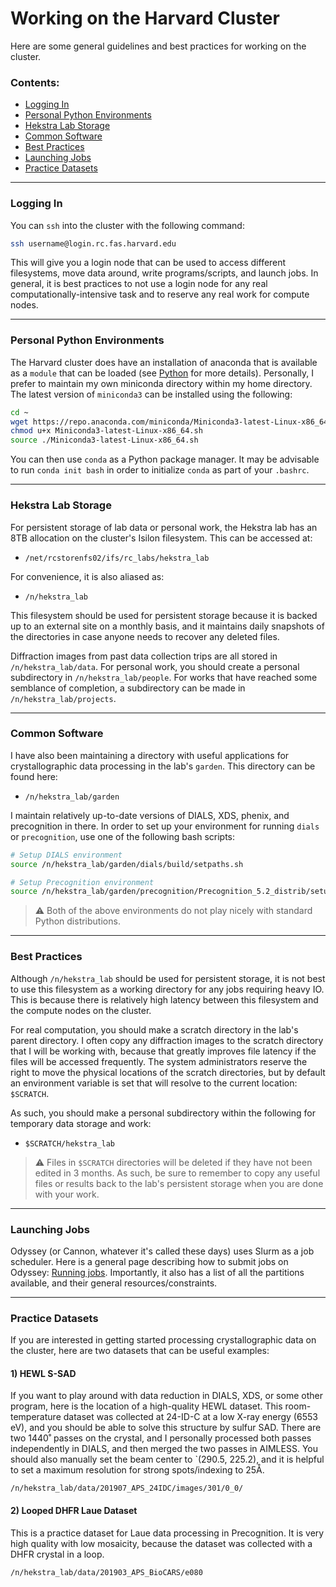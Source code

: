 # Working on the Harvard Cluster

Here are some general guidelines and best practices for working on the cluster.

### Contents:
- [Logging In](odyssey.md#Logging-in)
- [Personal Python Environments](odyssey.md#Personal-Python-Environments)
- [Hekstra Lab Storage](odyssey.md#Hekstra-Lab-Storage)
- [Common Software](odyssey.md#Common-Software)
- [Best Practices](odyssey.md#Best-Practices)
- [Launching Jobs](odyssey.md#Launching-Jobs)
- [Practice Datasets](odyssey.md#Practice-Datasets)

----
### Logging In

You can `ssh` into the cluster with the following command:

```bash
ssh username@login.rc.fas.harvard.edu
```
This will give you a login node that can be used to access different filesystems, move data around, write programs/scripts, 
and launch jobs. In general, it is best practices to not use a login node for any real computationally-intensive task and to
reserve any real work for compute nodes. 

----
### Personal Python Environments

The Harvard cluster does have an installation of anaconda that is available as a `module` that can be loaded (see [Python](https://docs.rc.fas.harvard.edu/kb/python/) for more details). Personally, I prefer to maintain my own miniconda directory within my home directory. The latest version of `miniconda3` can be installed using the following:

```bash
cd ~
wget https://repo.anaconda.com/miniconda/Miniconda3-latest-Linux-x86_64.sh
chmod u+x Miniconda3-latest-Linux-x86_64.sh
source ./Miniconda3-latest-Linux-x86_64.sh
```

You can then use `conda` as a Python package manager. It may be advisable to run `conda init bash` in order to initialize `conda` as part of your `.bashrc`.

----
### Hekstra Lab Storage

For persistent storage of lab data or personal work, the Hekstra lab has an 8TB allocation on the cluster's Isilon filesystem. This can be accessed at:
- `/net/rcstorenfs02/ifs/rc_labs/hekstra_lab`

For convenience, it is also aliased as:
- `/n/hekstra_lab`

This filesystem should be used for persistent storage because it is backed up to an external site on a monthly basis, and it maintains daily snapshots of the directories in case anyone needs to recover any deleted files. 

Diffraction images from past data collection trips are all stored in `/n/hekstra_lab/data`. For personal work, you should create a personal subdirectory in `/n/hekstra_lab/people`. For works that have reached some semblance of completion, a subdirectory can be made in `/n/hekstra_lab/projects`.

----
### Common Software

I have also been maintaining a directory with useful applications for crystallographic data processing in the lab's `garden`. 
This directory can be found here:
- `/n/hekstra_lab/garden`

I maintain relatively up-to-date versions of DIALS, XDS, phenix, and precognition in there. In order to set up your environment for running `dials` or `precognition`, use one of the following bash scripts:

```bash
# Setup DIALS environment
source /n/hekstra_lab/garden/dials/build/setpaths.sh
```
```bash
# Setup Precognition environment
source /n/hekstra_lab/garden/precognition/Precognition_5.2_distrib/setup_precognition_env.sh
```
> :warning: Both of the above environments do not play nicely with standard Python distributions.

----
### Best Practices

Although `/n/hekstra_lab` should be used for persistent storage, it is not best to use this filesystem as a working directory for any jobs requiring heavy IO. This is because there is relatively high latency between this filesystem and the compute nodes on the cluster.

For real computation, you should make a scratch directory in the lab's parent directory. I often copy any diffraction images to the scratch directory that I will be working with, because that greatly improves file latency if the files will be accessed frequently. The system administrators reserve the right to move the physical locations of the scratch directories, but by default an environment variable is set that will resolve to the current location: `$SCRATCH`. 

As such, you should make a personal subdirectory within the following for temporary data storage and work:
- `$SCRATCH/hekstra_lab`

> :warning: Files in `$SCRATCH` directories will be deleted if they have not been edited in 3 months. As such, be sure to remember to copy any useful files or results back to the lab's persistent storage when you are done with your work. 

----
### Launching Jobs

Odyssey (or Cannon, whatever it's called these days) uses Slurm as a job scheduler. Here is a general page describing how to
submit jobs on Odyssey: [Running jobs](https://docs.rc.fas.harvard.edu/kb/running-jobs/). Importantly, it also has a list of 
all the partitions available, and their general resources/constraints.

----
### Practice Datasets

If you are interested in getting started processing crystallographic data on the cluster, here are two datasets that can be useful examples:

#### 1) HEWL S-SAD
If you want to play around with data reduction in DIALS, XDS, or some other program, here is the location of a high-quality
HEWL dataset. This room-temperature dataset was collected at 24-ID-C at a low X-ray energy (6553 eV), and you should be able to solve this
structure by sulfur SAD. There are two 1440˚ passes on the crystal, and I personally processed both passes independently in DIALS, and then
merged the two passes in AIMLESS. You should also manually set the beam center to `(290.5, 225.2), and it is helpful to set a maximum resolution for 
strong spots/indexing to 25Å.

`/n/hekstra_lab/data/201907_APS_24IDC/images/301/0_0/`

#### 2) Looped DHFR Laue Dataset
This is a practice dataset for Laue data processing in Precognition. It is very high quality with low mosaicity, because the
dataset was collected with a DHFR crystal in a loop. 

`/n/hekstra_lab/data/201903_APS_BioCARS/e080`
